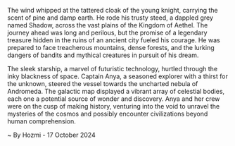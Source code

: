 
The wind whipped at the tattered cloak of the young knight, carrying the scent of pine and damp earth. He rode his trusty steed, a dappled grey named Shadow, across the vast plains of the Kingdom of Aethel.  The journey ahead was long and perilous, but the promise of a legendary treasure hidden in the ruins of an ancient city fueled his courage. He was prepared to face treacherous mountains, dense forests, and the lurking dangers of bandits and mythical creatures in pursuit of his dream.

The sleek starship, a marvel of futuristic technology, hurtled through the inky blackness of space. Captain Anya, a seasoned explorer with a thirst for the unknown, steered the vessel towards the uncharted nebula of Andromeda. The galactic map displayed a vibrant array of celestial bodies, each one a potential source of wonder and discovery. Anya and her crew were on the cusp of making history, venturing into the void to unravel the mysteries of the cosmos and possibly encounter civilizations beyond human comprehension. 

~ By Hozmi - 17 October 2024
